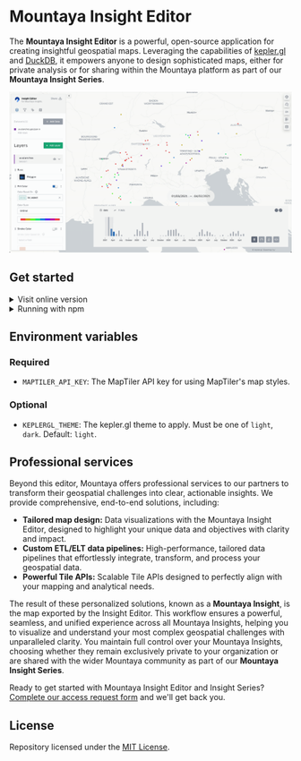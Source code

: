# Mountaya Insight Editor

The **Mountaya Insight Editor** is a powerful, open-source application for creating
insightful geospatial maps. Leveraging the capabilities of [kepler.gl](https://kepler.gl/)
and [DuckDB](https://duckdb.org/), it empowers anyone to design sophisticated maps,
either for private analysis or for sharing within the Mountaya platform as part
of our **Mountaya Insight Series**.

![Mountaya Insight Editor](./assets/recording.gif)

## Get started

<details>
  <summary>Visit online version</summary>

  An online version of the Insight Editor is available for free to anyone at
  <https://editor.mountaya.com/>.
</details>

<details>
  <summary>Running with npm</summary>

  Ensure required environment variables defined in the next section are set.

  Install dependencies:
  ```sh
  $ npm install --legacy-peer-deps
  ```

  Run the application:
  ```sh
  $ npm run dev
  ```
</details>

## Environment variables

### Required

- `MAPTILER_API_KEY`: The MapTiler API key for using MapTiler's map styles.

### Optional

- `KEPLERGL_THEME`: The kepler.gl theme to apply. Must be one of
  `light`, `dark`. Default: `light`.

## Professional services

Beyond this editor, Mountaya offers professional services to our partners to
transform their geospatial challenges into clear, actionable insights. We provide
comprehensive, end-to-end solutions, including:

- **Tailored map design:** Data visualizations with the Mountaya Insight Editor,
  designed to highlight your unique data and objectives with clarity and impact.
- **Custom ETL/ELT data pipelines:** High-performance, tailored data pipelines
  that effortlessly integrate, transform, and process your geospatial data.
- **Powerful Tile APIs:** Scalable Tile APIs designed to perfectly align with
  your mapping and analytical needs.

The result of these personalized solutions, known as a **Mountaya Insight**,
is the map exported by the Insight Editor. This workflow ensures a powerful,
seamless, and unified experience across all Mountaya Insights, helping you to
visualize and understand your most complex geospatial challenges with unparalleled
clarity. You maintain full control over your Mountaya Insights, choosing whether
they remain exclusively private to your organization or are shared with the wider
Mountaya community as part of our **Mountaya Insight Series**.

Ready to get started with Mountaya Insight Editor and Insight Series? [Complete
our access request form](https://form.typeform.com/to/M23XWGhE) and we'll get back
you.

## License

Repository licensed under the [MIT License](./LICENSE.md).

